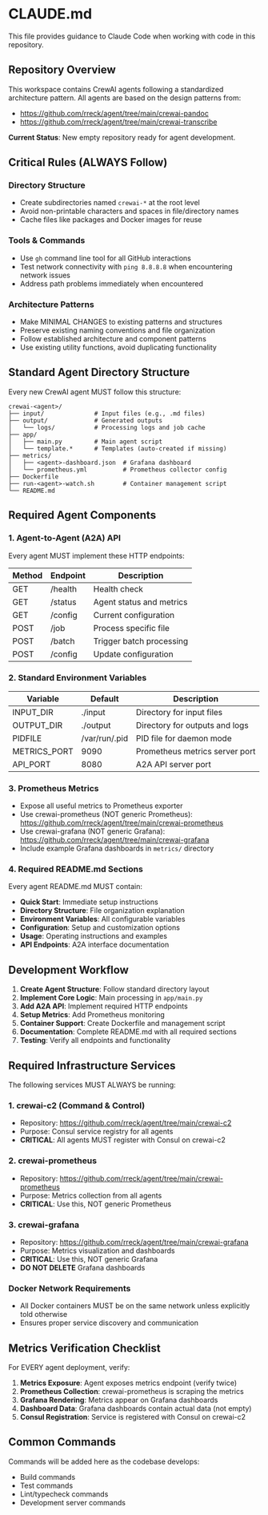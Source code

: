 # CLAUDE.md

This file provides guidance to Claude Code when working with code in this repository.

## Repository Overview

This workspace contains CrewAI agents following a standardized architecture pattern. All agents are based on the design patterns from:
- https://github.com/rreck/agent/tree/main/crewai-pandoc
- https://github.com/rreck/agent/tree/main/crewai-transcribe

**Current Status**: New empty repository ready for agent development.

## Critical Rules (ALWAYS Follow)

### Directory Structure
- Create subdirectories named `crewai-*` at the root level
- Avoid non-printable characters and spaces in file/directory names
- Cache files like packages and Docker images for reuse

### Tools & Commands
- Use `gh` command line tool for all GitHub interactions
- Test network connectivity with `ping 8.8.8.8` when encountering network issues
- Address path problems immediately when encountered

### Architecture Patterns
- Make MINIMAL CHANGES to existing patterns and structures
- Preserve existing naming conventions and file organization
- Follow established architecture and component patterns
- Use existing utility functions, avoid duplicating functionality

## Standard Agent Directory Structure

Every new CrewAI agent MUST follow this structure:

```
crewai-<agent>/
├── input/              # Input files (e.g., .md files)
├── output/             # Generated outputs
│   └── logs/           # Processing logs and job cache
├── app/
│   ├── main.py         # Main agent script
│   └── template.*      # Templates (auto-created if missing)
├── metrics/
│   ├── <agent>-dashboard.json  # Grafana dashboard
│   └── prometheus.yml          # Prometheus collector config
├── Dockerfile
├── run-<agent>-watch.sh        # Container management script
└── README.md
```

## Required Agent Components

### 1. Agent-to-Agent (A2A) API
Every agent MUST implement these HTTP endpoints:

| Method | Endpoint | Description |
|--------|----------|-------------|
| GET    | /health  | Health check |
| GET    | /status  | Agent status and metrics |
| GET    | /config  | Current configuration |
| POST   | /job     | Process specific file |
| POST   | /batch   | Trigger batch processing |
| POST   | /config  | Update configuration |

### 2. Standard Environment Variables

| Variable | Default | Description |
|----------|---------|-------------|
| INPUT_DIR | ./input | Directory for input files |
| OUTPUT_DIR | ./output | Directory for outputs and logs |
| PIDFILE | /var/run/<agent>.pid | PID file for daemon mode |
| METRICS_PORT | 9090 | Prometheus metrics server port |
| API_PORT | 8080 | A2A API server port |

### 3. Prometheus Metrics
- Expose all useful metrics to Prometheus exporter
- Use crewai-prometheus (NOT generic Prometheus): https://github.com/rreck/agent/tree/main/crewai-prometheus
- Use crewai-grafana (NOT generic Grafana): https://github.com/rreck/agent/tree/main/crewai-grafana
- Include example Grafana dashboards in `metrics/` directory

### 4. Required README.md Sections
Every agent README.md MUST contain:
- **Quick Start**: Immediate setup instructions
- **Directory Structure**: File organization explanation
- **Environment Variables**: All configurable variables
- **Configuration**: Setup and customization options
- **Usage**: Operating instructions and examples
- **API Endpoints**: A2A interface documentation

## Development Workflow

1. **Create Agent Structure**: Follow standard directory layout
2. **Implement Core Logic**: Main processing in `app/main.py`
3. **Add A2A API**: Implement required HTTP endpoints
4. **Setup Metrics**: Add Prometheus monitoring
5. **Container Support**: Create Dockerfile and management script
6. **Documentation**: Complete README.md with all required sections
7. **Testing**: Verify all endpoints and functionality

## Required Infrastructure Services

The following services MUST ALWAYS be running:

### 1. crewai-c2 (Command & Control)
- Repository: https://github.com/rreck/agent/tree/main/crewai-c2
- Purpose: Consul service registry for all agents
- **CRITICAL**: All agents MUST register with Consul on crewai-c2

### 2. crewai-prometheus
- Repository: https://github.com/rreck/agent/tree/main/crewai-prometheus
- Purpose: Metrics collection from all agents
- **CRITICAL**: Use this, NOT generic Prometheus

### 3. crewai-grafana
- Repository: https://github.com/rreck/agent/tree/main/crewai-grafana
- Purpose: Metrics visualization and dashboards
- **CRITICAL**: Use this, NOT generic Grafana
- **DO NOT DELETE** Grafana dashboards

### Docker Network Requirements
- All Docker containers MUST be on the same network unless explicitly told otherwise
- Ensures proper service discovery and communication

## Metrics Verification Checklist

For EVERY agent deployment, verify:

1. **Metrics Exposure**: Agent exposes metrics endpoint (verify twice)
2. **Prometheus Collection**: crewai-prometheus is scraping the metrics
3. **Grafana Rendering**: Metrics appear on Grafana dashboards
4. **Dashboard Data**: Grafana dashboards contain actual data (not empty)
5. **Consul Registration**: Service is registered with Consul on crewai-c2

## Common Commands

Commands will be added here as the codebase develops:
- Build commands
- Test commands  
- Lint/typecheck commands
- Development server commands
